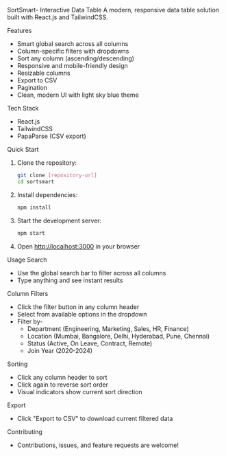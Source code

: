 SortSmart- Interactive Data Table
A modern, responsive data table solution built with React.js and TailwindCSS.


Features
- Smart global search across all columns
- Column-specific filters with dropdowns
- Sort any column (ascending/descending)
- Responsive and mobile-friendly design
- Resizable columns
- Export to CSV
- Pagination
- Clean, modern UI with light sky blue theme


Tech Stack
- React.js
- TailwindCSS
- PapaParse (CSV export)


Quick Start
1. Clone the repository:
   ```bash
   git clone [repository-url]
   cd sortsmart
   ```
2. Install dependencies:
   ```bash
   npm install
   ```
3. Start the development server:
   ```bash
   npm start
   ```
4. Open [http://localhost:3000](http://localhost:3000) in your browser


Usage
Search
- Use the global search bar to filter across all columns
- Type anything and see instant results

Column Filters
- Click the filter button in any column header
- Select from available options in the dropdown
- Filter by-
  - Department (Engineering, Marketing, Sales, HR, Finance)
  - Location (Mumbai, Bangalore, Delhi, Hyderabad, Pune, Chennai)
  - Status (Active, On Leave, Contract, Remote)
  - Join Year (2020-2024)

Sorting
- Click any column header to sort
- Click again to reverse sort order
- Visual indicators show current sort direction


Export
- Click "Export to CSV" to download current filtered data


Contributing
- Contributions, issues, and feature requests are welcome!
